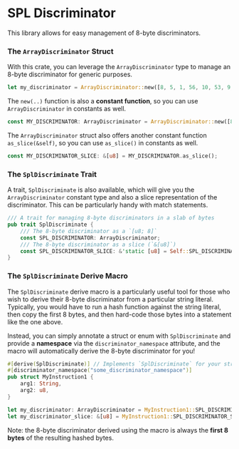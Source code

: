 # SPL Discriminator

This library allows for easy management of 8-byte discriminators.

### The `ArrayDiscriminator` Struct

With this crate, you can leverage the `ArrayDiscriminator` type to manage an 8-byte discriminator for generic purposes.

```rust
let my_discriminator = ArrayDiscriminator::new([8, 5, 1, 56, 10, 53, 9, 198]);
```

The `new(..)` function is also a **constant function**, so you can use `ArrayDiscriminator` in constants as well.

```rust
const MY_DISCRIMINATOR: ArrayDiscriminator = ArrayDiscriminator::new([8, 5, 1, 56, 10, 53, 9, 198]);
```

The `ArrayDiscriminator` struct also offers another constant function `as_slice(&self)`, so you can use `as_slice()` in constants as well.

```rust
const MY_DISCRIMINATOR_SLICE: &[u8] = MY_DISCRIMINATOR.as_slice();
```

### The `SplDiscriminate` Trait

A trait, `SplDiscriminate` is also available, which will give you the `ArrayDiscriminator` constant type and also a slice representation of the discriminator. This can be particularly handy with match statements.

```rust
/// A trait for managing 8-byte discriminators in a slab of bytes
pub trait SplDiscriminate {
    /// The 8-byte discriminator as a `[u8; 8]`
    const SPL_DISCRIMINATOR: ArrayDiscriminator;
    /// The 8-byte discriminator as a slice (`&[u8]`)
    const SPL_DISCRIMINATOR_SLICE: &'static [u8] = Self::SPL_DISCRIMINATOR.as_slice();
}
```

### The `SplDiscriminate` Derive Macro

The `SplDiscriminate` derive macro is a particularly useful tool for those who wish to derive their 8-byte discriminator from a particular string literal. Typically, you would have to run a hash function against the string literal, then copy the first 8 bytes, and then hard-code those bytes into a statement like the one above.

Instead, you can simply annotate a struct or enum with `SplDiscriminate` and provide a **namespace** via the `discriminator_namespace` attribute, and the macro will automatically derive the 8-byte discriminator for you!

```rust
#[derive(SplDiscriminate)] // Implements `SplDiscriminate` for your struct/enum using your declared string literal namespace
#[discriminator_namespace("some_discriminator_namespace")]
pub struct MyInstruction1 {
    arg1: String,
    arg2: u8,
}

let my_discriminator: ArrayDiscriminator = MyInstruction1::SPL_DISCRIMINATOR;
let my_discriminator_slice: &[u8] = MyInstruction1::SPL_DISCRIMINATOR_SLICE;
```

Note: the 8-byte discriminator derived using the macro is always the **first 8 bytes** of the resulting hashed bytes.
